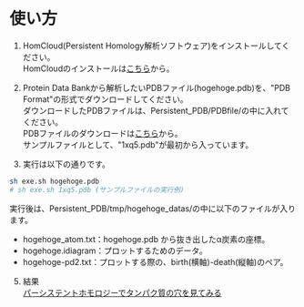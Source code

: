 # 使い方

1. HomCloud(Persistent Homology解析ソフトウェア)をインストールしてください。  
HomCloudのインストールは[こちら](http://www.wpi-aimr.tohoku.ac.jp/hiraoka_labo/homcloud/)から。

2. Protein Data Bankから解析したいPDBファイル(hogehoge.pdb)を、"PDB Format"の形式でダウンロードしてください。  
ダウンロードしたPDBファイルは、Persistent_PDB/PDBfile/の中に入れてください。  
PDBファイルのダウンロードは[こちら](https://www.rcsb.org/)から。  
サンプルファイルとして、"1xq5.pdb"が最初から入っています。
3. 実行は以下の通りです。
````bash
sh exe.sh hogehoge.pdb
# sh exe.sh 1xq5.pdb (サンプルファイルの実行例)
````
実行後は、Persistent_PDB/tmp/hogehoge_datas/の中に以下のファイルが入ります。  
 * hogehoge_atom.txt：hogehoge.pdb から抜き出したα炭素の座標。  
 * hogehoge.idiagram：プロットするためのデータ。  
 * hogehoge-pd2.txt：プロットする際の、birth(横軸)-death(縦軸)のペア。

5. 結果  
[パーシステントホモロジーでタンパク質の穴を見てみる](https://qiita.com/hokuto_HIRANO/items/98cf702d04d80ec2d66f)
